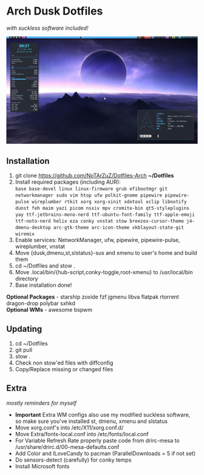 # Arch Dusk Dotfiles
*with suckless software included!*

![image](./Assets/02-1751398650.png)

## Installation

1. git clone https://github.com/NoTArZuZ/Dotfiles-Arch **~/Dotfiles**
2. Install required packages (including AUR):\
```base base-devel linux linux-firmware grub efibootmgr git networkmanager sudo vim htop ufw polkit-gnome pipewire pipewire-pulse wireplumber rtkit xorg xorg-xinit xdotool xclip libnotify dunst feh maim yazi picom nsxiv mpv cromite-bin qt5-styleplugins yay ttf-jetbrains-mono-nerd ttf-ubuntu-font-family ttf-apple-emoji ttf-noto-nerd helix eza conky vnstat stow breezex-cursor-theme j4-dmenu-desktop arc-gtk-theme arc-icon-theme xkblayout-state-git wiremix```
3. Enable services: NetworkManager, ufw, pipewire, pipewire-pulse, wireplumber, vnstat
4. Move {dusk,dmenu,st,slstatus}-sus and xmenu to user's home and build them
5. cd ~/Dotfiles and stow .
6. Move .local/bin/{hub-script,conky-toggle,root-xmenu} to /usr/local/bin directory
7. Base installation done!

**Optional Packages** - starship zoxide fzf jgmenu libva flatpak rtorrent dragon-drop polybar sxhkd\
**Optional WMs** - awesome bspwm

## Updating

1. cd ~/Dotfiles
2. git pull
3. stow .
4. Check non stow'ed files with diffconfig
5. Copy/Replace missing or changed files

## Extra
*mostly reminders for myself*

* **Important** Extra WM configs also use my modified suckless software, so make sure you've installed st, dmenu, xmenu and slstatus
* Move xorg.conf's into /etc/X11/xorg.conf.d/
* Move Extra/fonts-local.conf into /etc/fonts/local.conf
* For Variable Refresh Rate properly paste code from drirc-mesa to /usr/share/drirc.d/00-mesa-defaults.conf
* Add Color and ILoveCandy to pacman (ParallelDownloads = 5 if not set)
* Do sensors-detect (carefully) for conky temps
* Install Microsoft fonts
